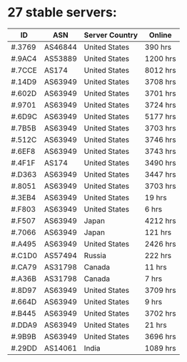 # 27 stable servers:

| ID | ASN | Server Country | Online |
| ------ | ------ | ------ | ------ |
| #.3769 | AS46844 | United States | 390 hrs |
| #.9AC4 | AS53889 | United States | 1200 hrs |
| #.7CCE | AS174 | United States | 8012 hrs |
| #.14D9 | AS63949 | United States | 3708 hrs |
| #.602D | AS63949 | United States | 3701 hrs |
| #.9701 | AS63949 | United States | 3724 hrs |
| #.6D9C | AS63949 | United States | 5177 hrs |
| #.7B5B | AS63949 | United States | 3703 hrs |
| #.512C | AS63949 | United States | 3746 hrs |
| #.6EF8 | AS63949 | United States | 3743 hrs |
| #.4F1F | AS174 | United States | 3490 hrs |
| #.D363 | AS63949 | United States | 3447 hrs |
| #.8051 | AS63949 | United States | 3703 hrs |
| #.3EB4 | AS63949 | United States | 19 hrs |
| #.F803 | AS63949 | United States | 6 hrs |
| #.F507 | AS63949 | Japan | 4212 hrs |
| #.7066 | AS63949 | Japan | 121 hrs |
| #.A495 | AS63949 | United States | 2426 hrs |
| #.C1D0 | AS57494 | Russia | 222 hrs |
| #.CA79 | AS31798 | Canada | 11 hrs |
| #.A36B | AS31798 | Canada | 7 hrs |
| #.8D97 | AS63949 | United States | 3709 hrs |
| #.664D | AS63949 | United States | 9 hrs |
| #.B445 | AS63949 | United States | 3702 hrs |
| #.DDA9 | AS63949 | United States | 21 hrs |
| #.9B9B | AS63949 | United States | 3696 hrs |
| #.29DD | AS14061 | India | 1089 hrs |

